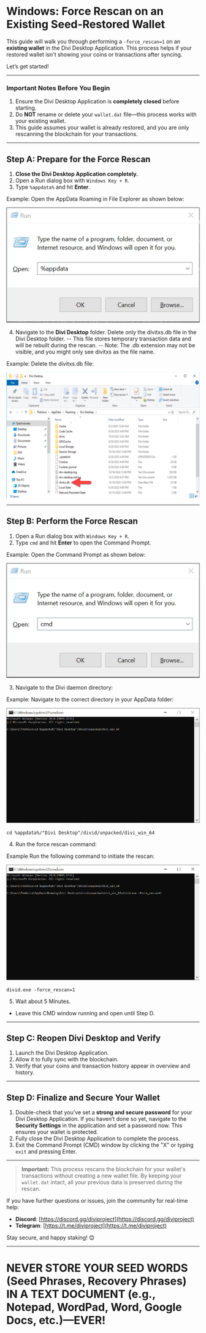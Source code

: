# **Windows: Force Rescan on an Existing Seed-Restored Wallet**

This guide will walk you through performing a `-force_rescan=1` on an **existing wallet** in the Divi Desktop Application. This process helps if your restored wallet isn't showing your coins or transactions after syncing.

Let’s get started!

---

### **Important Notes Before You Begin**
1. Ensure the Divi Desktop Application is **completely closed** before starting.
2. Do **NOT** rename or delete your `wallet.dat` file—this process works with your existing wallet.
3. This guide assumes your wallet is already restored, and you are only rescanning the blockchain for your transactions.

---

## **Step A: Prepare for the Force Rescan**


1. **Close the Divi Desktop Application completely.**
2. Open a Run dialog box with `Windows Key + R`.
3. Type `%appdata%` and hit **Enter**.

Example:
Open the AppData Roaming in File Explorer as shown below:

![AppData Screenshot](https://github.com/7h3v01c3/tutorials/blob/main/images/appdata.png)

4. Navigate to the **Divi Desktop** folder.
    Delete only the divitxs.db file in the Divi Desktop folder.
        -- This file stores temporary transaction data and will be rebuilt during the rescan.
        -- Note: The .db extension may not be visible, and you might only see divitxs as the file name.

Example:
Delete the divitxs.db file:

![AppData Screenshot](https://github.com/7h3v01c3/tutorials/blob/main/images/divitxs-db.png)


---

## **Step B: Perform the Force Rescan**

1. Open a Run dialog box with `Windows Key + R`.
2. Type `cmd` and hit **Enter** to open the Command Prompt.

Example:
Open the Command Prompt as shown below:

![CMD Screenshot](https://github.com/7h3v01c3/tutorials/blob/main/images/cmd.png)

3. Navigate to the Divi daemon directory:

Example:
Navigate to the correct directory in your AppData folder:

![AppData Full Path](https://github.com/7h3v01c3/tutorials/blob/main/images/appdata-full-path-divi-win-64.png)

   ```
   cd %appdata%/"Divi Desktop"/divid/unpacked/divi_win_64
   ```

4. Run the force rescan command:

Example
Run the following command to initiate the rescan:

![Divi Force Rescan](https://github.com/7h3v01c3/tutorials/blob/main/images/divid-force-rescan.png)

   ```
   divid.exe -force_rescan=1
   ```

5. Wait about 5 Minutes. 
  - Leave this CMD window running and open until Step D.

---

## **Step C: Reopen Divi Desktop and Verify**

1. Launch the Divi Desktop Application.
2. Allow it to fully sync with the blockchain.  
3. Verify that your coins and transaction history appear in overview and history.


---

## **Step D: Finalize and Secure Your Wallet**

1. Double-check that you've set a **strong and secure password** for your Divi Desktop Application. If you haven’t done so yet, navigate to the **Security Settings** in the application and set a password now. This ensures your wallet is protected.  
2. Fully close the Divi Desktop Application to complete the process.  
3. Exit the Command Prompt (CMD) window by clicking the "X" or typing `exit` and pressing Enter.  

---

> **Important:** This process rescans the blockchain for your wallet's transactions without creating a new wallet file. By keeping your `wallet.dat` intact, all your previous data is preserved during the rescan.

If you have further questions or issues, join the community for real-time help:

- **Discord**: [https://discord.gg/diviproject](https://discord.gg/diviproject)
- **Telegram**: [https://t.me/diviproject](https://t.me/diviproject)

Stay secure, and happy staking! 😊

---
# **NEVER STORE YOUR SEED WORDS (Seed Phrases, Recovery Phrases) IN A TEXT DOCUMENT (e.g., Notepad, WordPad, Word, Google Docs, etc.)—EVER!**



